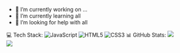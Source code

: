 - 🔭 I’m currently working on ...
- 🌱 I’m currently learning all
- 🤔 I’m looking for help with all

 💻 Tech Stack:
![JavaScript](https://img.shields.io/badge/javascript-%23323330.svg?style=for-the-badge&logo=javascript&logoColor=%23F7DF1E) ![HTML5](https://img.shields.io/badge/html5-%23E34F26.svg?style=for-the-badge&logo=html5&logoColor=white) ![CSS3](https://img.shields.io/badge/css3-%231572B6.svg?style=for-the-badge&logo=css3&logoColor=white)
 📊 GitHub Stats:
![](https://github-readme-stats.vercel.app/api?username=bt-Unialex&theme=default_repocard&hide_border=false&include_all_commits=false&count_private=false)<br/>
![](https://github-readme-stats.vercel.app/api/top-langs/?username=bt-Unialex&theme=default_repocard&hide_border=false&include_all_commits=false&count_private=false&layout=compact)
